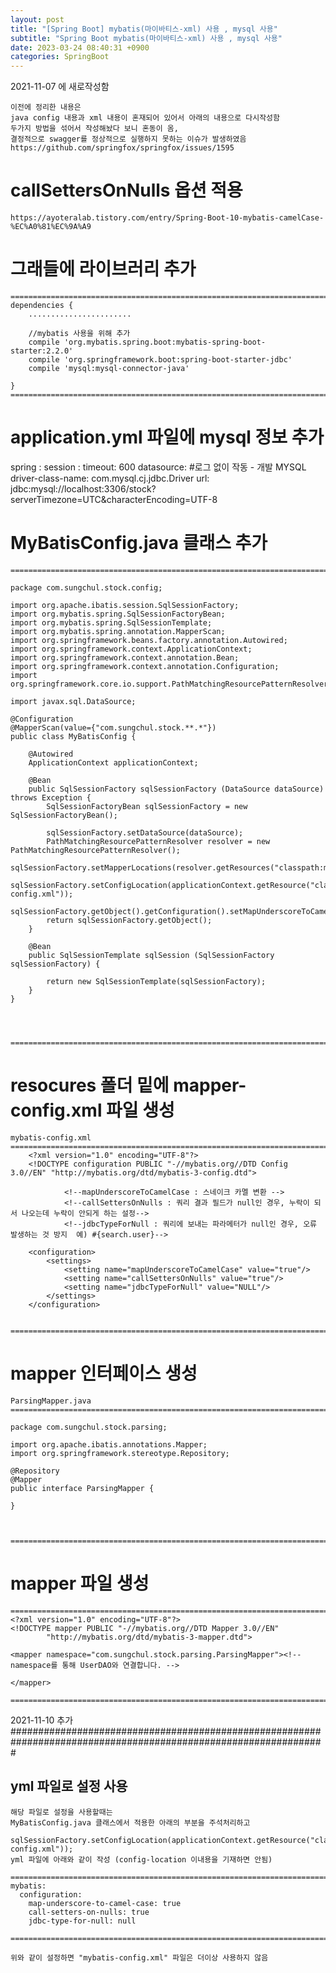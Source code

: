 ```yaml
---
layout: post
title: "[Spring Boot] mybatis(마이바티스-xml) 사용 , mysql 사용"
subtitle: "Spring Boot mybatis(마이바티스-xml) 사용 , mysql 사용"
date: 2023-03-24 08:40:31 +0900
categories: SpringBoot
---
```

2021-11-07 에 새로작성함

	이전에 정리한 내용은
	java config 내용과 xml 내용이 혼재되어 있어서 아래의 내용으로 다시작성함
	두가지 방법을 섞어서 작성해놨다 보니 혼동이 옴,
	결정적으로 swagger를 정상적으로 실행하지 못하는 이슈가 발생하였음
	https://github.com/springfox/springfox/issues/1595





# callSettersOnNulls  옵션 적용
	https://ayoteralab.tistory.com/entry/Spring-Boot-10-mybatis-camelCase-%EC%A0%81%EC%9A%A9


# 그래들에 라이브러리 추가

	=================================================================================================================
	dependencies {
		.......................
		
		//mybatis 사용을 위해 추가
		compile 'org.mybatis.spring.boot:mybatis-spring-boot-starter:2.2.0'
		compile 'org.springframework.boot:spring-boot-starter-jdbc'
		compile 'mysql:mysql-connector-java'

	}
	=================================================================================================================
	
# application.yml 파일에 mysql 정보 추가
spring :
  session :
    timeout: 600
  datasource:
    #로그 없이 작동 - 개발 MYSQL
    driver-class-name: com.mysql.cj.jdbc.Driver
    url: jdbc:mysql://localhost:3306/stock?serverTimezone=UTC&characterEncoding=UTF-8


# MyBatisConfig.java 클래스 추가

	=================================================================================================================

	package com.sungchul.stock.config;

	import org.apache.ibatis.session.SqlSessionFactory;
	import org.mybatis.spring.SqlSessionFactoryBean;
	import org.mybatis.spring.SqlSessionTemplate;
	import org.mybatis.spring.annotation.MapperScan;
	import org.springframework.beans.factory.annotation.Autowired;
	import org.springframework.context.ApplicationContext;
	import org.springframework.context.annotation.Bean;
	import org.springframework.context.annotation.Configuration;
	import org.springframework.core.io.support.PathMatchingResourcePatternResolver;

	import javax.sql.DataSource;

	@Configuration
	@MapperScan(value={"com.sungchul.stock.**.*"})
	public class MyBatisConfig {

		@Autowired
		ApplicationContext applicationContext;

		@Bean
		public SqlSessionFactory sqlSessionFactory (DataSource dataSource) throws Exception {
			SqlSessionFactoryBean sqlSessionFactory = new SqlSessionFactoryBean();

			sqlSessionFactory.setDataSource(dataSource);
			PathMatchingResourcePatternResolver resolver = new PathMatchingResourcePatternResolver();
			sqlSessionFactory.setMapperLocations(resolver.getResources("classpath:mapper/*Mapper.xml"));
			sqlSessionFactory.setConfigLocation(applicationContext.getResource("classpath:mybatis-config.xml"));
			sqlSessionFactory.getObject().getConfiguration().setMapUnderscoreToCamelCase(true);
			return sqlSessionFactory.getObject();
		}

		@Bean
		public SqlSessionTemplate sqlSession (SqlSessionFactory sqlSessionFactory) {

			return new SqlSessionTemplate(sqlSessionFactory);
		}
	}




	=================================================================================================================


# resocures 폴더 밑에  mapper-config.xml 파일 생성

	mybatis-config.xml
	=================================================================================================================
		<?xml version="1.0" encoding="UTF-8"?>
		<!DOCTYPE configuration PUBLIC "-//mybatis.org//DTD Config 3.0//EN" "http://mybatis.org/dtd/mybatis-3-config.dtd">

				<!--mapUnderscoreToCamelCase : 스네이크 카멜 변환 -->
				<!--callSettersOnNulls : 쿼리 결과 필드가 null인 경우, 누락이 되서 나오는데 누락이 안되게 하는 설정-->
				<!--jdbcTypeForNull : 쿼리에 보내는 파라메터가 null인 경우, 오류 발생하는 것 방지  예) #{search.user}-->

		<configuration>
			<settings>
				<setting name="mapUnderscoreToCamelCase" value="true"/>
				<setting name="callSettersOnNulls" value="true"/>
				<setting name="jdbcTypeForNull" value="NULL"/>
			</settings>
		</configuration>


	=================================================================================================================

# mapper 인터페이스 생성
	
	ParsingMapper.java
	=================================================================================================================

	package com.sungchul.stock.parsing;

	import org.apache.ibatis.annotations.Mapper;
	import org.springframework.stereotype.Repository;

	@Repository
	@Mapper
	public interface ParsingMapper {

	}



	=================================================================================================================



# mapper 파일 생성

	=================================================================================================================
	<?xml version="1.0" encoding="UTF-8"?>
	<!DOCTYPE mapper PUBLIC "-//mybatis.org//DTD Mapper 3.0//EN"
			"http://mybatis.org/dtd/mybatis-3-mapper.dtd">

	<mapper namespace="com.sungchul.stock.parsing.ParsingMapper"><!--namespace를 통해 UserDAO와 연결합니다. -->

	</mapper>

	=================================================================================================================


	
2021-11-10 추가
#################################################################################################################
## yml 파일로 설정 사용
	해당 파일로 설정을 사용할때는 
	MyBatisConfig.java 클래스에서 적용한 아래의 부분을 주석처리하고
		sqlSessionFactory.setConfigLocation(applicationContext.getResource("classpath:mybatis-config.xml"));
	yml 파일에 아래와 같이 작성 (config-location 이내용을 기재하면 안됨)

	=================================================================================================================
	mybatis:
	  configuration:
		map-underscore-to-camel-case: true
		call-setters-on-nulls: true
		jdbc-type-for-null: null

	=================================================================================================================
	
	위와 같이 설정하면 "mybatis-config.xml" 파일은 더이상 사용하지 않음
			                                                                                                                                                                                                                                                                                                                                                                                                                                                                                                                                                                                                                                                                                                                                                                                                                                                                                                                                                                                                                                                                                                                                                                                                                                                                                                                                                                                                                                                                                                                                                                                                                                                                                                                                                                                                                                                                                                                                                                                                                                                                                                                                                                                                                                                                                                                                                                                                                                                                                                                                                                                                                                                                                                                                                                                                                                                                                                                                                                                                                                                                                                                                                                                                                                                                                                                                                                                                                                                                                                                                                                                                                                                                                                                                                                                                                                                                                                                                                                                                                                                                                                                                                                                                                                                                                                                                                                                                                                                                                                                                                                                                                                                                                                                                                                                                                                                                                                                                                                                                                                                                                                                                                                                                                                                                                                                                                                                                                                                                                                                                                                                                                                                                                                                                                                                                                                                                                                                                                                                                                                                                                                                                                                                                                                                                                                                                                                                                                                                                                   
